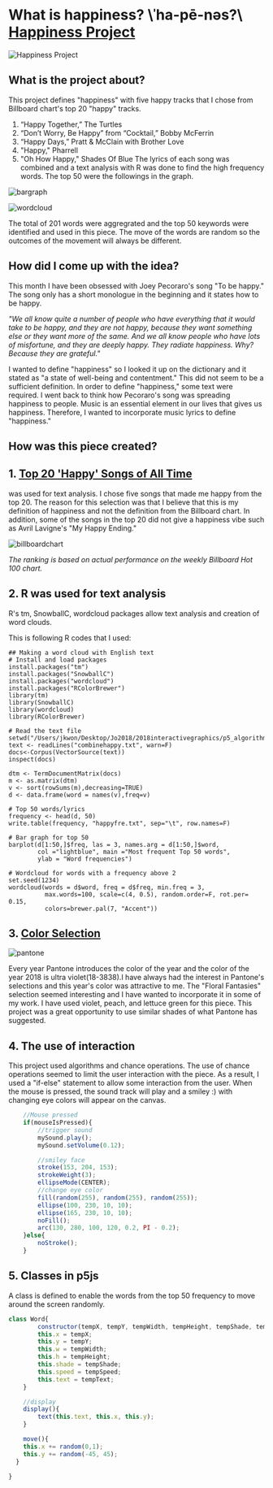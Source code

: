 # What is happiness? \ˈha-pē-nəs\?\ [Happiness Project](https://kwonjo.github.io/algorithms_interactivegraphics/)

![Happiness Project](/images/project2.png)

## What is the project about?

This project defines "happiness" with five happy tracks that I chose from Billboard chart's top 20 "happy" tracks. 
1. “Happy Together,” The Turtles 
2. “Don’t Worry, Be Happy” from “Cocktail,” Bobby McFerrin 
8. “Happy Days,” Pratt & McClain with Brother Love 
17. "Happy," Pharrell 
20. "Oh How Happy," Shades Of Blue 
The lyrics of each song was combined and a text analysis with R was done to find the high frequency words. The top 50 were the followings in the graph. 

![bargraph](/images/top50happy.png)

![wordcloud](/images/Rplot.jpeg)

The total of 201 words were aggregrated and the top 50 keywords were identified and used in this piece. The move of the words are random so the outcomes of the movement will always be different. 


## How did I come up with the idea?

This month I have been obsessed with Joey Pecoraro's song "To be happy." The song only has a short monologue in the beginning and it states how to be happy. 

*"We all know quite a number of people who have everything that it would take to be happy, and they are not happy, because they want something else or they want more of the same.
And we all know people who have lots of misfortune, and they are deeply happy. They radiate happiness.
Why? Because they are grateful."*

I wanted to define "happiness" so I looked it up on the dictionary and it stated as "a state of well-being and contentment." This did not seem to be a sufficient definition. In order to define "happiness," some text were required. I went back to think how Pecoraro's song was spreading happiness to people. Music is an essential element in our lives that gives us happiness. Therefore, I wanted to incorporate music lyrics to define "happiness." 


## How was this piece created?

## 1. [Top 20 'Happy' Songs of All Time](https://www.billboard.com/articles/list/5915801/top-20-happy-songs-of-all-time)
 was used for text analysis. I chose five songs that made me happy from the top 20. The reason for this selection was that I believe that this is my definition of happiness and not the definition from the Billboard chart. In addition, some of the songs in the top 20 did not give a happiness vibe such as Avril Lavigne's "My Happy Ending." 

![billboardchart](/images/happysongs.png) 

*The ranking is based on actual performance on the weekly Billboard Hot 100 chart.*

## 2. R was used for text analysis
R's tm, SnowballC, wordcloud packages allow text analysis and creation of word clouds. 

This is following R codes that I used: 

```{r}
## Making a word cloud with English text
# Install and load packages
install.packages("tm")
install.packages("SnowballC")
install.packages("wordcloud")
install.packages("RColorBrewer")
library(tm)
library(SnowballC)
library(wordcloud)
library(RColorBrewer)

# Read the text file
setwd("/Users/jkwon/Desktop/Jo2018/2018interactivegraphics/p5_algorithms/happyfile")
text <- readLines("combinehappy.txt", warn=F)
docs<-Corpus(VectorSource(text))
inspect(docs)

dtm <- TermDocumentMatrix(docs)
m <- as.matrix(dtm)
v <- sort(rowSums(m),decreasing=TRUE)
d <- data.frame(word = names(v),freq=v)

# Top 50 words/lyrics
frequency <- head(d, 50)
write.table(frequency, "happyfre.txt", sep="\t", row.names=F)

# Bar graph for top 50
barplot(d[1:50,]$freq, las = 3, names.arg = d[1:50,]$word,
        col ="lightblue", main ="Most frequent Top 50 words",
        ylab = "Word frequencies")

# Wordcloud for words with a frequency above 2
set.seed(1234)
wordcloud(words = d$word, freq = d$freq, min.freq = 3,
          max.words=100, scale=c(4, 0.5), random.order=F, rot.per= 0.15, 
          colors=brewer.pal(7, "Accent"))

```

## 3. [Color Selection](https://www.pantone.com/color-of-the-year-2018-tools-for-designers)
![pantone](/images/color2018.png)

Every year Pantone introduces the color of the year and the color of the year 2018 is ultra violet(18-3838).I have always had the interest in Pantone's selections and this year's color was attractive to me. The "Floral Fantasies" selection seemed interesting and I have wanted to incorporate it in some of my work. I have used violet, peach, and lettuce green for this piece. This project was a great opportunity to use similar shades of what Pantone has suggested. 

## 4. The use of interaction 

This project used algorithms and chance operations. The use of chance operations seemed to limit the user interaction with the piece. As a result, I used a "if-else" statement to allow some interaction from the user. When the mouse is pressed, the sound track will play and a smiley :) with changing eye colors will appear on the canvas. 

```javascript
    //Mouse pressed
    if(mouseIsPressed){
        //trigger sound
        mySound.play();
        mySound.setVolume(0.12);

        //smiley face
        stroke(153, 204, 153);
        strokeWeight(3);
        ellipseMode(CENTER);
        //change eye color
        fill(random(255), random(255), random(255));
        ellipse(100, 230, 10, 10);
        ellipse(165, 230, 10, 10);
        noFill(); 
        arc(130, 280, 100, 120, 0.2, PI - 0.2);
    }else{
        noStroke();
    }
```

## 5. Classes in p5js 

A class is defined to enable the words from the top 50 frequency to move around the screen randomly.

```javascript
class Word{ 
        constructor(tempX, tempY, tempWidth, tempHeight, tempShade, tempSpeed, tempText){
        this.x = tempX;
        this.y = tempY;
        this.w = tempWidth;
        this.h = tempHeight;
        this.shade = tempShade;
        this.speed = tempSpeed;
        this.text = tempText;
    }

    //display 
    display(){
        text(this.text, this.x, this.y);
    }

    move(){
    this.x += random(0,1);
    this.y += random(-45, 45);
  }
  
}
```